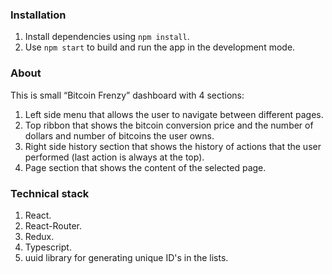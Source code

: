 ### Installation

1. Install dependencies using `npm install`.
2. Use `npm start` to build and run the app in the development mode.

### About

This is small “Bitcoin Frenzy” dashboard with 4 sections: 
 1. Left side menu that allows the user to navigate between different pages.
 2. Top ribbon that shows the bitcoin conversion price and the number of dollars and number of bitcoins the user owns.  
 3. Right side history section that shows the history of actions that the user performed (last action is always at the top).
 4. Page section that shows the content of the selected page.

### Technical stack
  1. React.
  2. React-Router.
  2. Redux.
  3. Typescript.
  4. uuid library for generating unique ID's in the lists.